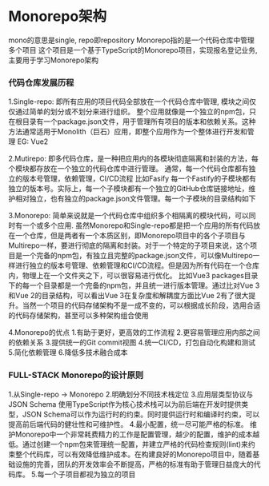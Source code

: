 # Monorepo架构
mono的意思是single, repo即repository
Monorepo指的是一个代码仓库中管理多个项目
这个项目是一个基于TypeScript的Monorepo项目，实现报名登记业务,主要用于学习Monorepo架构

### 代码仓库发展历程

1.Single-repo: 即所有应用的项目代码全部放在一个代码仓库中管理, 模块之间仅仅通过简单的划分或不划分来进行组织。
整个应用就像是一个独立的npm包，只在根目录有一个package.json文件，用于管理所有项目的版本和依赖关系。这种方法通常适用于Monolith（巨石）应用，即整个应用作为一个整体进行开发和管理
EG: Vue2

2.Mutirepo: 即多代码仓库，是一种把应用内的各模块彻底隔离和封装的方法，每个模块都存放在一个独立的代码仓库中进行管理。
通常，每一个代码仓库都有独立的版本号管理，依赖管理，CI/CD流程
比如Fasify 每一个Fastify的子模块都有独立的版本号。实际上，每一个子模块都有一个独立的GitHub仓库链接地址，维护相对独立，也有独立的package.json文件管理。每一个子模块的目录结构如下

3.Monorepo: 简单来说就是一个代码仓库中组织多个相隔离的模块代码，可以同时有一个或多个应用.
虽然Monorepo和Single-repo都是把一个应用的所有代码放在一个仓库，但是两者有一个本质区别，即Monorepo项目中的各个子项目与Multirepo一样，要进行彻底的隔离和封装。对于一个特定的子项目来说，这个项目是一个完备的npm包，有独立且完整的package.json文件，可以像Multirepo一样进行独立的版本号管理、依赖管理和CI/CD流程。但是因为所有代码在一个仓库内，物理上在一个文件夹之下，可以很容易进行优化。
比如Vue3
packages目录下的每一个目录都是一个完备的npm包，并且统一进行版本管理。通过比对Vue 3和Vue 2的目录结构，可以看出Vue 3在复杂度和解耦度方面比Vue 2有了很大提升。当然一个项目的代码存储架构不是一成不变的，可以根据成长阶段，选用合适的代码存储架构，甚至可以多种架构组合使用

4.Monorepo的优点
  1.有助于更好，更高效的工作流程
  2.更容易管理应用内部之间的依赖关系
  3.提供统一的Git commit视图
  4.统一CI/CD，打包自动化构建和测试
  5.简化依赖管理
  6.降低多技术融合成本

### FULL-STACK Monorepo的设计原则
1.从Single-repo -> Monorepo
2.明确划分不同技术栈定位
3.应用层类型协议与JSON Schema
使用TypeScript作为核心技术栈可以为前后端在开发时提供类型，JSON Schema可以作为运行时的约束。同时提供运行时和编译时约束，可以提高前后端代码的健壮性和可维护性。
4.最小配置，统一尽可能严格的标准。
维护Monorepo中一个非常耗费精力的工作是配置管理，越少的配置，维护的成本越低。通过创建一个npm包来管理统一配置，并建立严格的代码检查规则(lint)来约束整个代码库，可以有效降低维护成本。在构建良好的Monorepo项目中，随着基础设施的完善，团队的开发效率会不断提高，严格的标准有助于管理日益庞大的代码库。
5.每一个子项目都视为独立的项目
